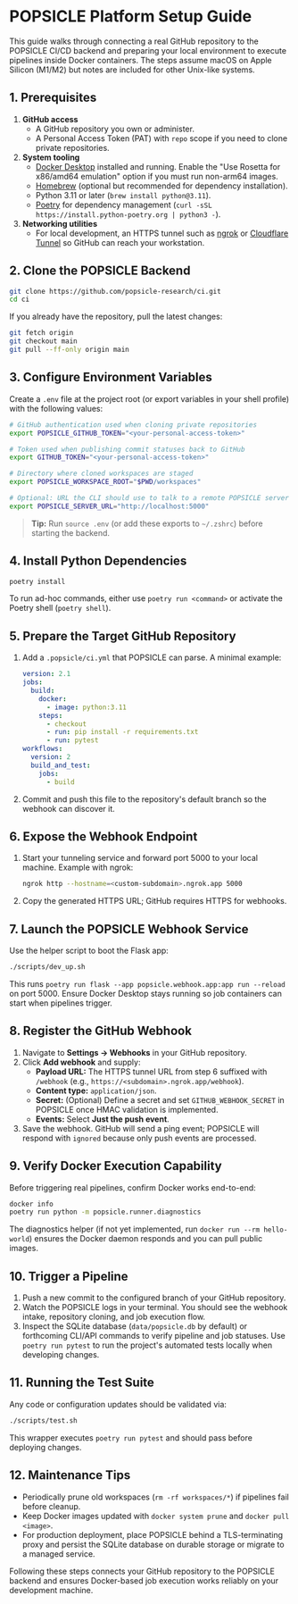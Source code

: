 # POPSICLE Platform Setup Guide

This guide walks through connecting a real GitHub repository to the POPSICLE CI/CD backend and preparing your local environment to execute pipelines inside Docker containers. The steps assume macOS on Apple Silicon (M1/M2) but notes are included for other Unix-like systems.

## 1. Prerequisites

1. **GitHub access**
   - A GitHub repository you own or administer.
   - A Personal Access Token (PAT) with `repo` scope if you need to clone private repositories.
2. **System tooling**
   - [Docker Desktop](https://www.docker.com/products/docker-desktop/) installed and running. Enable the "Use Rosetta for x86/amd64 emulation" option if you must run non-arm64 images.
   - [Homebrew](https://brew.sh/) (optional but recommended for dependency installation).
   - Python 3.11 or later (`brew install python@3.11`).
   - [Poetry](https://python-poetry.org/docs/#installation) for dependency management (`curl -sSL https://install.python-poetry.org | python3 -`).
3. **Networking utilities**
   - For local development, an HTTPS tunnel such as [ngrok](https://ngrok.com/) or [Cloudflare Tunnel](https://www.cloudflare.com/products/tunnel/) so GitHub can reach your workstation.

## 2. Clone the POPSICLE Backend

```bash
git clone https://github.com/popsicle-research/ci.git
cd ci
```

If you already have the repository, pull the latest changes:

```bash
git fetch origin
git checkout main
git pull --ff-only origin main
```

## 3. Configure Environment Variables

Create a `.env` file at the project root (or export variables in your shell profile) with the following values:

```bash
# GitHub authentication used when cloning private repositories
export POPSICLE_GITHUB_TOKEN="<your-personal-access-token>"

# Token used when publishing commit statuses back to GitHub
export GITHUB_TOKEN="<your-personal-access-token>"

# Directory where cloned workspaces are staged
export POPSICLE_WORKSPACE_ROOT="$PWD/workspaces"

# Optional: URL the CLI should use to talk to a remote POPSICLE server
export POPSICLE_SERVER_URL="http://localhost:5000"
```

> **Tip:** Run `source .env` (or add these exports to `~/.zshrc`) before starting the backend.

## 4. Install Python Dependencies

```bash
poetry install
```

To run ad-hoc commands, either use `poetry run <command>` or activate the Poetry shell (`poetry shell`).

## 5. Prepare the Target GitHub Repository

1. Add a `.popsicle/ci.yml` that POPSICLE can parse. A minimal example:
   ```yaml
   version: 2.1
   jobs:
     build:
       docker:
         - image: python:3.11
       steps:
         - checkout
         - run: pip install -r requirements.txt
         - run: pytest
   workflows:
     version: 2
     build_and_test:
       jobs:
         - build
   ```
2. Commit and push this file to the repository's default branch so the webhook can discover it.

## 6. Expose the Webhook Endpoint

1. Start your tunneling service and forward port 5000 to your local machine. Example with ngrok:
   ```bash
   ngrok http --hostname=<custom-subdomain>.ngrok.app 5000
   ```
2. Copy the generated HTTPS URL; GitHub requires HTTPS for webhooks.

## 7. Launch the POPSICLE Webhook Service

Use the helper script to boot the Flask app:

```bash
./scripts/dev_up.sh
```

This runs `poetry run flask --app popsicle.webhook.app:app run --reload` on port 5000. Ensure Docker Desktop stays running so job containers can start when pipelines trigger.

## 8. Register the GitHub Webhook

1. Navigate to **Settings → Webhooks** in your GitHub repository.
2. Click **Add webhook** and supply:
   - **Payload URL:** The HTTPS tunnel URL from step 6 suffixed with `/webhook` (e.g., `https://<subdomain>.ngrok.app/webhook`).
   - **Content type:** `application/json`.
   - **Secret:** (Optional) Define a secret and set `GITHUB_WEBHOOK_SECRET` in POPSICLE once HMAC validation is implemented.
   - **Events:** Select **Just the push event**.
3. Save the webhook. GitHub will send a ping event; POPSICLE will respond with `ignored` because only push events are processed.

## 9. Verify Docker Execution Capability

Before triggering real pipelines, confirm Docker works end-to-end:

```bash
docker info
poetry run python -m popsicle.runner.diagnostics
```

The diagnostics helper (if not yet implemented, run `docker run --rm hello-world`) ensures the Docker daemon responds and you can pull public images.

## 10. Trigger a Pipeline

1. Push a new commit to the configured branch of your GitHub repository.
2. Watch the POPSICLE logs in your terminal. You should see the webhook intake, repository cloning, and job execution flow.
3. Inspect the SQLite database (`data/popsicle.db` by default) or forthcoming CLI/API commands to verify pipeline and job statuses. Use `poetry run pytest` to run the project's automated tests locally when developing changes.

## 11. Running the Test Suite

Any code or configuration updates should be validated via:

```bash
./scripts/test.sh
```

This wrapper executes `poetry run pytest` and should pass before deploying changes.

## 12. Maintenance Tips

- Periodically prune old workspaces (`rm -rf workspaces/*`) if pipelines fail before cleanup.
- Keep Docker images updated with `docker system prune` and `docker pull <image>`.
- For production deployment, place POPSICLE behind a TLS-terminating proxy and persist the SQLite database on durable storage or migrate to a managed service.

Following these steps connects your GitHub repository to the POPSICLE backend and ensures Docker-based job execution works reliably on your development machine.
